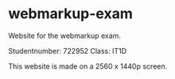 # webmarkup-exam
Website for the webmarkup exam.

Studentnumber: 722952
Class: IT1D

This website is made on a 2560 x 1440p screen.
